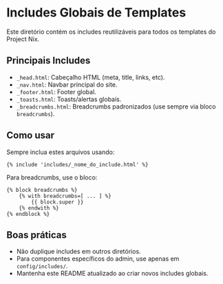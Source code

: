 # Includes Globais de Templates

Este diretório contém os includes reutilizáveis para todos os templates do Project Nix.

## Principais Includes
- `_head.html`: Cabeçalho HTML (meta, title, links, etc).
- `_nav.html`: Navbar principal do site.
- `_footer.html`: Footer global.
- `_toasts.html`: Toasts/alertas globais.
- `_breadcrumbs.html`: Breadcrumbs padronizados (use sempre via bloco `breadcrumbs`).

## Como usar
Sempre inclua estes arquivos usando:
```django
{% include 'includes/_nome_do_include.html' %}
```

Para breadcrumbs, use o bloco:
```django
{% block breadcrumbs %}
    {% with breadcrumbs=[ ... ] %}
        {{ block.super }}
    {% endwith %}
{% endblock %}
```

## Boas práticas
- Não duplique includes em outros diretórios.
- Para componentes específicos do admin, use apenas em `config/includes/`.
- Mantenha este README atualizado ao criar novos includes globais. 